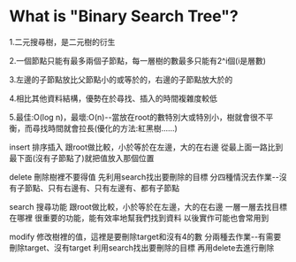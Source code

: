 # What is "Binary Search Tree"?

1.二元搜尋樹，是二元樹的衍生

2.一個節點只能有最多兩個子節點，每一層樹的數最多只能有2^i個(i是層數)

3.左邊的子節點放比父節點小的或等於的，右邊的子節點放大於的

4.相比其他資料結構，優勢在於尋找、插入的時間複雜度較低

5.最佳:O(log n)，最壞:O(n)--當放在root的數特別大或特別小，樹就會很不平衡，而尋找時間就會拉長(優化的方法:紅黑樹......)


insert
排序插入
跟root做比較，小於等於在左邊，大的在右邊
從最上面一路比到最下面(沒有子節點了)就把值放入那個位置

delete
刪除樹裡不要得值
先利用search找出要刪除的目標
分四種情況去作業--沒有子節點、只有右邊有、只有左邊有、都有子節點

search
搜尋功能
跟root做比較，小於等於在左邊，大的在右邊
一層一層去找目標在哪裡
很重要的功能，能有效率地幫我們找到資料
以後實作可能也會常用到

modify
修改樹裡的值，這裡是要刪除target和沒有4的數
分兩種去作業--有需要刪除target、沒有target
利用search找出要刪除的目標
再用delete去進行刪除

